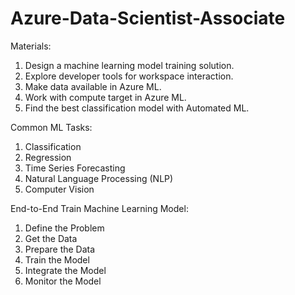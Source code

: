 # Azure-Data-Scientist-Associate

Materials:
1. Design a machine learning model training solution.
2. Explore developer tools for workspace interaction.
3. Make data available in Azure ML.
4. Work with compute target in Azure ML.
5. Find the best classification model with Automated ML.

Common ML Tasks:
1. Classification
2. Regression
3. Time Series Forecasting
4. Natural Language Processing (NLP)
5. Computer Vision

End-to-End Train Machine Learning Model:
1. Define the Problem
2. Get the Data
3. Prepare the Data
4. Train the Model
5. Integrate the Model
6. Monitor the Model
